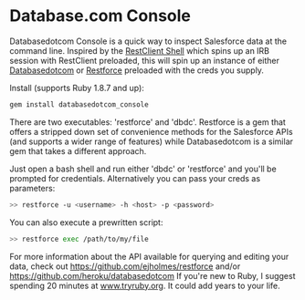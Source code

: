 Database.com Console
======================

Databasedotcom Console is a quick way to inspect Salesforce data at the command line.  Inspired by the [RestClient Shell](https://github.com/rest-client/rest-client) which spins up an IRB session with RestClient preloaded, this will spin up an instance of either [Databasedotcom](https://github.com/heroku/databasedotcom?source=c) or [Restforce](https://github.com/ejholmes/restforce?source=c) preloaded with the creds you supply.

Install (supports Ruby 1.8.7 and up):

```bash
gem install databasedotcom_console
```

There are two executables: 'restforce' and 'dbdc'. Restforce is a gem that offers a stripped down set of convenience methods for the Salesforce APIs (and supports a wider range of features) while Databasedotcom is a similar gem that takes a different approach.

Just open a bash shell and run either 'dbdc' or 'restforce' and you'll be prompted for credentials. Alternatively you can pass your creds as parameters:

```bash
>> restforce -u <username> -h <host> -p <password>
```

You can also execute a prewritten script:

```bash
>> restforce exec /path/to/my/file
```

For more information about the API available for querying and editing your data, check out https://github.com/ejholmes/restforce and/or https://github.com/heroku/databasedotcom If you're new to Ruby, I suggest spending 20 minutes at www.tryruby.org. It could add years to your life.
